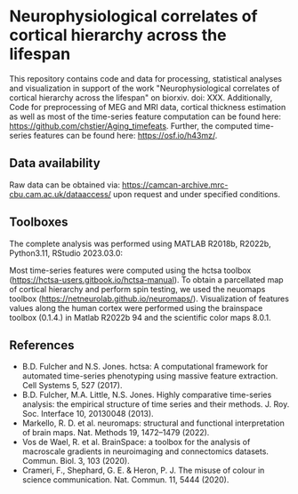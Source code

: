 # Neurophysiological correlates of cortical hierarchy across the lifespan

This repository contains code and data for processing, statistical analyses and visualization in support of the work "Neurophysiological correlates of cortical hierarchy across the lifespan" on biorxiv. doi: XXX.
Additionally, Code for preprocessing of MEG and MRI data, cortical thickness estimation as well as most of the time-series feature computation can be found here: https://github.com/chstier/Aging_timefeats. Further, the computed time-series features can be found here: https://osf.io/h43mz/.

## Data availability
Raw data can be obtained via: https://camcan-archive.mrc-cbu.cam.ac.uk/dataaccess/ upon request and under specified conditions.

## Toolboxes
The complete analysis was performed using MATLAB R2018b, R2022b, Python3.11, RStudio 2023.03.0:

Most time-series features were computed using the hctsa toolbox (https://hctsa-users.gitbook.io/hctsa-manual). To obtain a parcellated map of cortical hierarchy and perform spin testing, we used the neuomaps toolbox (https://netneurolab.github.io/neuromaps/). Visualization of features values along the human cortex were performed using the brainspace toolbox (0.1.4.) in Matlab R2022b 94 and the scientific  color maps 8.0.1.

## References
- B.D. Fulcher and N.S. Jones. hctsa: A computational framework for automated time-series phenotyping using massive feature extraction. Cell Systems 5, 527 (2017).
- B.D. Fulcher, M.A. Little, N.S. Jones. Highly comparative time-series analysis: the empirical structure of time series and their methods. J. Roy. Soc. Interface 10, 20130048 (2013).
- Markello, R. D. et al. neuromaps: structural and functional interpretation of brain maps. Nat. Methods 19, 1472–1479 (2022).
- Vos de Wael, R. et al. BrainSpace: a toolbox for the analysis of macroscale gradients in neuroimaging and connectomics datasets. Commun. Biol. 3, 103 (2020).
- Crameri, F., Shephard, G. E. & Heron, P. J. The misuse of colour in science communication. Nat. Commun. 11, 5444 (2020).


